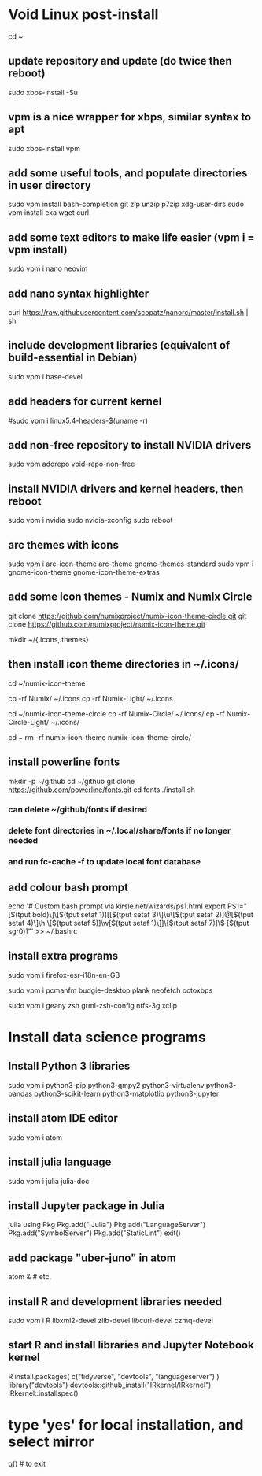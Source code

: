 # Void Linux post-install

cd ~
## update repository and update (do twice then reboot)

sudo xbps-install -Su

## vpm is a nice wrapper for xbps, similar syntax to apt
sudo xbps-install vpm

## add some useful tools, and populate directories in user directory 
sudo vpm install bash-completion git zip unzip p7zip xdg-user-dirs
sudo vpm install exa wget curl

## add some text editors to make life easier (vpm i = vpm install)
sudo vpm i nano neovim

## add nano syntax highlighter
curl https://raw.githubusercontent.com/scopatz/nanorc/master/install.sh | sh

## include development libraries (equivalent of build-essential in Debian)
sudo vpm i base-devel

## add headers for current kernel
#sudo vpm i linux5.4-headers-$(uname -r)

## add non-free repository to install NVIDIA drivers
sudo vpm addrepo void-repo-non-free 

## install NVIDIA drivers and kernel headers, then reboot
sudo vpm i nvidia
sudo nvidia-xconfig
sudo reboot

## arc themes with icons
sudo vpm i arc-icon-theme arc-theme gnome-themes-standard
sudo vpm i gnome-icon-theme gnome-icon-theme-extras

## add some icon themes - Numix and Numix Circle
git clone https://github.com/numixproject/numix-icon-theme-circle.git
git clone https://github.com/numixproject/numix-icon-theme.git

mkdir ~/{.icons,.themes}
## then install icon theme directories in ~/.icons/
cd ~/numix-icon-theme

cp -rf Numix/ ~/.icons
cp -rf Numix-Light/ ~/.icons

cd ~/numix-icon-theme-circle
cp -rf Numix-Circle/ ~/.icons/
cp -rf Numix-Circle-Light/ ~/.icons/

cd ~
rm -rf numix-icon-theme numix-icon-theme-circle/

## install powerline fonts
mkdir -p ~/github
cd ~/github
git clone https://github.com/powerline/fonts.git
cd fonts
./install.sh

### can delete ~/github/fonts if desired
### delete font directories in ~/.local/share/fonts if no longer needed
### and run fc-cache -f to update local font database

## add colour bash prompt

echo '# Custom bash prompt via kirsle.net/wizards/ps1.html
export PS1="\[$(tput bold)\]\[$(tput setaf 1)\][\[$(tput setaf 3)\]\u\[$(tput setaf 2)\]@\[$(tput setaf 4)\]\h \[$(tput setaf 5)\]\w\[$(tput setaf 1)\]]\[$(tput setaf 7)\]\\$ \[$(tput sgr0)\]"' >> ~/.bashrc

## install extra programs

sudo vpm i firefox-esr-i18n-en-GB 

sudo vpm i pcmanfm budgie-desktop plank neofetch octoxbps

sudo vpm i geany zsh grml-zsh-config ntfs-3g xclip

# Install data science programs

## Install Python 3 libraries
sudo vpm i python3-pip python3-gmpy2 python3-virtualenv python3-pandas python3-scikit-learn python3-matplotlib python3-jupyter

## install atom IDE editor
sudo vpm i atom

## install julia language
sudo vpm i julia julia-doc

## install Jupyter package in Julia
julia
using Pkg
Pkg.add("IJulia")
Pkg.add("LanguageServer")
Pkg.add("SymbolServer")
Pkg.add("StaticLint")
exit()

## add package "uber-juno" in atom
atom & # etc.

## install R and development libraries needed
sudo vpm i R libxml2-devel zlib-devel libcurl-devel czmq-devel

## start R and install libraries and Jupyter Notebook kernel
R
install.packages( c("tidyverse", "devtools", "languageserver") )
library("devtools")
devtools::github_install("IRkernel/IRkernel")
IRkernel::installspec()


# type 'yes' for local installation, and select mirror
q() # to exit
